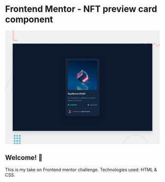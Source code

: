 # Frontend Mentor - NFT preview card component

![Design preview for the NFT preview card component coding challenge](./design/desktop-preview.jpg)

## Welcome! 👋

This is my take on Frontend mentor challenge. Technologies used: HTML & CSS.
